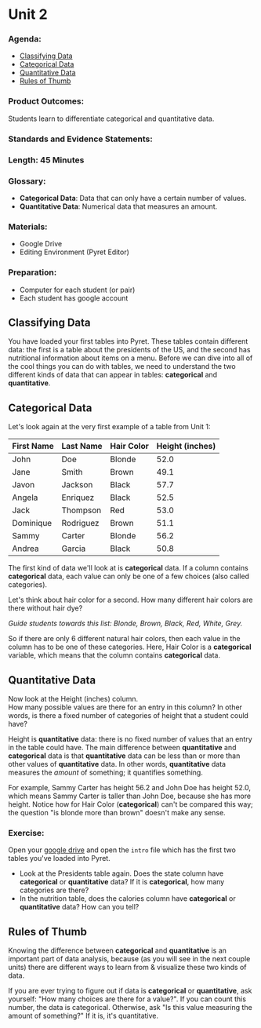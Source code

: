 # Unit 2

### Agenda:
 - [Classifying Data](#classifying)
 - [Categorical Data](#categorical)
 - [Quantitative Data](#quantitative)
 - [Rules of Thumb](#difference)

### Product Outcomes:

Students learn to differentiate 
categorical and quantitative data.

### Standards and Evidence Statements: 

### Length: 45 Minutes

### Glossary:
 - **Categorical Data**: Data that can
   only have a certain number of values.
 - **Quantitative Data**: Numerical 
   data that measures an amount.

### Materials:
 - Google Drive
 - Editing Environment (Pyret Editor)

### Preparation:
 - Computer for each student (or pair)
 - Each student has google account

## <a id="classifying"></a> Classifying Data

You have loaded your first tables into
Pyret.  These tables contain different 
data:  the first is a table about 
the presidents of the US, and the 
second has nutritional information
about items on a menu.  Before we can
dive into all of the cool things you
can do with tables, we need to understand
the two different kinds of data that 
can appear in tables: **categorical** and
**quantitative**.

## <a id="categorical"></a> Categorical Data

Let's look again at the very first 
example of a table from Unit 1:

| First Name | Last Name | Hair Color     | Height (inches) |
|------------|-----------|----------------|-----------------|
| John       | Doe       | Blonde         | 52.0            |
| Jane       | Smith     | Brown          | 49.1            |
| Javon      | Jackson   | Black          | 57.7            |
| Angela     | Enriquez  | Black          | 52.5            |
| Jack       | Thompson  | Red            | 53.0            |
| Dominique  | Rodriguez | Brown          | 51.1            |
| Sammy      | Carter    | Blonde         | 56.2            |
| Andrea     | Garcia    | Black          | 50.8            |

The first kind of data we'll look
at is **categorical** data.  If a 
column contains **categorical** data,
each value can only be one of a few
choices (also called categories).

Let's think about hair color for a second.
How many different hair colors are there
without hair dye?

*Guide students towards this list:
Blonde, Brown, Black, Red, White, Grey.*

So if there are only 6 different natural
hair colors, then each value in the column
has to be one of these categories.  Here,
Hair Color is a **categorical** variable,
which means that the column contains
**categorical** data.

## <a id="quantitative"></a> Quantitative Data

Now look at the Height (inches) column.  
How many possible values are there for
an entry in this column?  In other words,
is there a fixed number of categories 
of height that a student could have?

Height is **quantitative** data:  there 
is no fixed number of values that an
entry in the table could have.
The main difference between 
**quantitative** and **categorical**
data is that **quantitative** 
data can be less than or more than
other values of **quantitative** data.
In other words, **quantitative** data
measures the *amount* of something; it
quantifies something.

For example, Sammy Carter has height
56.2 and John Doe has height 52.0, which
means Sammy Carter is taller than John
Doe, because she has more height.  Notice
how for Hair Color (**categorical**) 
can't be compared this way; the question
"is blonde more than brown" doesn't make
any sense.

### Exercise:

Open your [google drive](https://drive.google.com)
and open the `intro` file which has the
first two tables you've loaded into Pyret.

 - Look at the Presidents table again.
   Does the state column have **categorical**
   or **quantitative** data?  If it is
   **categorical**, how many categories
   are there?
 - In the nutrition table, does the 
   calories column have **categorical**
   or **quantitative** data?  How can
   you tell?

## <a id="difference"></a> Rules of Thumb

Knowing the difference between **categorical**
and **quantitative** is an important
part of data analysis, because (as you will
see in the next couple units) there
are different ways to learn from & visualize
these two kinds of data.

If you are ever trying to figure out if
data is **categorical** or **quantitative**,
ask yourself: "How many choices are there 
for a value?".  If you can count this number,
the data is categorical.  Otherwise, ask
"Is this value measuring the amount of 
something?"  If it is, it's quantitative.

